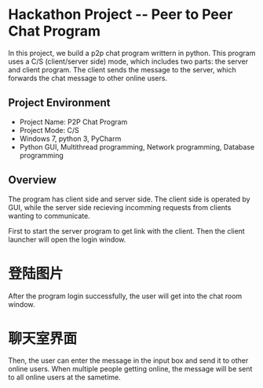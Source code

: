 # Hackathon Project -- Peer to Peer Chat Program

In this project, we build a p2p chat program writtern in python. This program uses a C/S (client/server side) mode, which includes two parts: the server and client program. The client sends the message to the server, which forwards the chat message to other online users.

## Project Environment 

* Project Name: P2P Chat Program
* Project Mode: C/S
* Windows 7, python 3, PyCharm 
* Python GUI, Multithread programming, Network programming, Database programming 

## Overview 
The program has client side and server side. The client side is operated by GUI, while the server side recieving incomming requests from clients wanting to communicate. 

First to start the server program to get link with the client. Then the client launcher will open the login window.

# 登陆图片

After the program login successfully, the user will get into the chat room window.

# 聊天室界面

Then, the user can enter the message in the input box and send it to other online users. When multiple people getting online, the message will be sent to all online users at the sametime.
